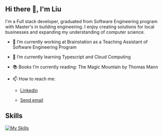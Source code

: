 ## Hi there 👋, I'm Liu

I'm a Full stack developer, graduated from Software Engineering program with Master's in building engineering. I enjoy creating solutions for local businesses and expanding my understanding of computer science. 

- 🔭 I’m currently working at Brainstation as a Teaching Assistant of Software Engineering Program
- 🌱 I’m currently learning Typescript and Cloud Computing
- 📚 Books I’m currently reading: The Magic Mountain by Thomas Mann
- 📫 How to reach me: <ul>
  <li>  
  <a href="https://www.linkedin.com/in/liuladniak/" target="_blank" rel="noreferrer">Linkedin</a>
  </li> 
  <li>
    
  <a href="mailto:liuladniak@gmail.com">Send email</a>
  </li>
  </ul>
 

## Skills

<!-- SKILLS:START -->
[![My Skills](https://skillicons.dev/icons?i=react,ts,redux,js,nodejs,nextjs,mysql,postgres,mongodb,postman,html,css,sass,tailwind,d3,git,figma,jest&theme=dark&perline=9)](https://skillicons.dev)
<!-- SKILLS:END -->





